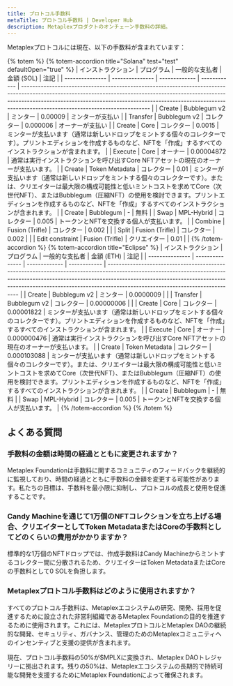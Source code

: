 ```yaml
---
title: プロトコル手数料
metaTitle: プロトコル手数料 | Developer Hub
description: Metaplexプロダクトのオンチェーン手数料の詳細。
---
```


Metaplexプロトコルには現在、以下の手数料が含まれています：

{% totem %}
{% totem-accordion title="Solana" test="test" defaultOpen="true" %}
| インストラクション | プログラム | 一般的な支払者 | 金額 (SOL) | 注記 |
| --------------- | --------------- | ------------- | ------------ | ---------------------------------------------------------------------------------------------------------------------------------------------------------------------------------------------------------------------------------------------------------------------------------------- |
| Create | Bubblegum v2 | ミンター | 0.00009 | ミンターが支払い |
| Transfer | Bubblegum v2 | コレクター | 0.000006 | オーナーが支払い |
| Create | Core | コレクター | 0.0015 | ミンターが支払います（通常は新しいドロップをミントする個々のコレクターです）。プリントエディションを作成するものなど、NFTを「作成」するすべてのインストラクションが含まれます。 |
| Execute | Core | オーナー | 0.00004872 | 通常は実行インストラクションを呼び出すCore NFTアセットの現在のオーナーが支払います。 |
| Create | Token Metadata | コレクター | 0.01 | ミンターが支払います（通常は新しいドロップをミントする個々のコレクターです）。または、クリエイターは最大限の構成可能性と低いミントコストを求めてCore（次世代NFT）、またはBubblegum（圧縮NFT）の使用を検討できます。プリントエディションを作成するものなど、NFTを「作成」するすべてのインストラクションが含まれます。 |
| Create | Bubblegum | - | 無料 |
| Swap | MPL-Hybrid | コレクター | 0.005 | トークンとNFTを交換する個人が支払います。 |
| Combine | Fusion (Trifle) | コレクター | 0.002 | |
| Split | Fusion (Trifle) | コレクター | 0.002 | |
| Edit constraint | Fusion (Trifle) | クリエイター | 0.01 | |
{% /totem-accordion %}
{% totem-accordion title="Eclipse" %}
| インストラクション | プログラム | 一般的な支払者 | 金額 (ETH) | 注記 |
| --------------- | --------------- | ------------- | ------------ | ---------------------------------------------------------------------------------------------------------------------------------------------------------------------------------------------------------------------------------------------------------------------------------------- |
| Create | Bubblegum v2 | ミンター | 0.0000009 |  |
| Transfer | Bubblegum v2 | コレクター | 0.00000006 |  |
| Create | Core | コレクター | 0.00001822 | ミンターが支払います（通常は新しいドロップをミントする個々のコレクターです）。プリントエディションを作成するものなど、NFTを「作成」するすべてのインストラクションが含まれます。 |
| Execute | Core | オーナー | 0.000000476 | 通常は実行インストラクションを呼び出すCore NFTアセットの現在のオーナーが支払います。 |
| Create | Token Metadata | コレクター | 0.000103088 | ミンターが支払います（通常は新しいドロップをミントする個々のコレクターです）。または、クリエイターは最大限の構成可能性と低いミントコストを求めてCore（次世代NFT）、またはBubblegum（圧縮NFT）の使用を検討できます。プリントエディションを作成するものなど、NFTを「作成」するすべてのインストラクションが含まれます。 |
| Create | Bubblegum | - | 無料 |
| Swap | MPL-Hybrid | コレクター | 0.005 | トークンとNFTを交換する個人が支払います。 |
{% /totem-accordion %}
{% /totem %}

## よくある質問

### 手数料の金額は時間の経過とともに変更されますか？

Metaplex Foundationは手数料に関するコミュニティのフィードバックを継続的に監視しており、時間の経過とともに手数料の金額を変更する可能性があります。私たちの目標は、手数料を最小限に抑制し、プロトコルの成長と使用を促進することです。

### Candy Machineを通じて1万個のNFTコレクションを立ち上げる場合、クリエイターとしてToken MetadataまたはCoreの手数料としてどのくらいの費用がかかりますか？

標準的な1万個のNFTドロップでは、作成手数料はCandy Machineからミントするコレクター間に分散されるため、クリエイターはToken MetadataまたはCoreの手数料として0 SOLを負担します。

### Metaplexプロトコル手数料はどのように使用されますか？

すべてのプロトコル手数料は、Metaplexエコシステムの研究、開発、採用を促進するために設立された非営利組織であるMetaplex Foundationの目的を推進するために使用されます。これには、MetaplexプロトコルとMetaplex DAOの継続的な開発、セキュリティ、ガバナンス、管理のためのMetaplexコミュニティへのインセンティブと支援の提供が含まれます。

現在、プロトコル手数料の50%が$MPLXに変換され、Metaplex DAOトレジャリーに拠出されます。残りの50%は、Metaplexエコシステムの長期的で持続可能な開発を支援するためにMetaplex Foundationによって確保されます。